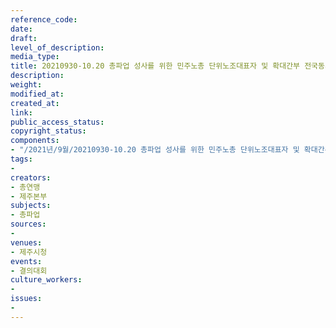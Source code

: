 ```yaml
---
reference_code: 
date: 
draft: 
level_of_description: 
media_type: 
title: 20210930-10.20 총파업 성사를 위한 민주노총 단위노조대표자 및 확대간부 전국동시다발 제주 결의대회
description: 
weight: 
modified_at: 
created_at: 
link: 
public_access_status: 
copyright_status: 
components:
- "/2021년/9월/20210930-10.20 총파업 성사를 위한 민주노총 단위노조대표자 및 확대간부 전국동시다발 제주 결의대회/404219_62405_26.jpg"
tags:
- 
creators:
- 총연맹
- 제주본부
subjects:
- 총파업
sources:
- 
venues:
- 제주시청
events:
- 결의대회
culture_workers:
- 
issues:
- 
---
```

